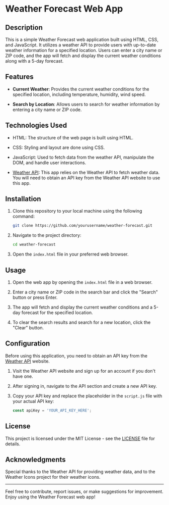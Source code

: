 # Weather Forecast Web App

## Description

This is a simple Weather Forecast web application built using HTML, CSS, and JavaScript. It utilizes a weather API to provide users with up-to-date weather information for a specified location. Users can enter a city name or ZIP code, and the app will fetch and display the current weather conditions along with a 5-day forecast.

## Features

- **Current Weather**: Provides the current weather conditions for the specified location, including temperature, humidity, wind speed.

- **Search by Location**: Allows users to search for weather information by entering a city name or ZIP code.

## Technologies Used

- HTML: The structure of the web page is built using HTML.

- CSS: Styling and layout are done using CSS.

- JavaScript: Used to fetch data from the weather API, manipulate the DOM, and handle user interactions.

- [Weather API](https://weatherapi.com/): This app relies on the Weather API to fetch weather data. You will need to obtain an API key from the Weather API website to use this app.

## Installation

1. Clone this repository to your local machine using the following command:

   ```bash
   git clone https://github.com/yourusername/weather-forecast.git
   ```

2. Navigate to the project directory:

   ```bash
   cd weather-forecast
   ```

3. Open the `index.html` file in your preferred web browser.

## Usage

1. Open the web app by opening the `index.html` file in a web browser.

2. Enter a city name or ZIP code in the search bar and click the "Search" button or press Enter.

3. The app will fetch and display the current weather conditions and a 5-day forecast for the specified location.

4. To clear the search results and search for a new location, click the "Clear" button.

## Configuration

Before using this application, you need to obtain an API key from the [Weather API](https://weatherapi.com/) website.

1. Visit the Weather API website and sign up for an account if you don't have one.

2. After signing in, navigate to the API section and create a new API key.

3. Copy your API key and replace the placeholder in the `script.js` file with your actual API key:

   ```javascript
   const apiKey = 'YOUR_API_KEY_HERE';
   ```

## License

This project is licensed under the MIT License - see the [LICENSE](LICENSE) file for details.

## Acknowledgments

Special thanks to the Weather API for providing weather data, and to the Weather Icons project for their weather icons.

---

Feel free to contribute, report issues, or make suggestions for improvement. Enjoy using the Weather Forecast web app!
